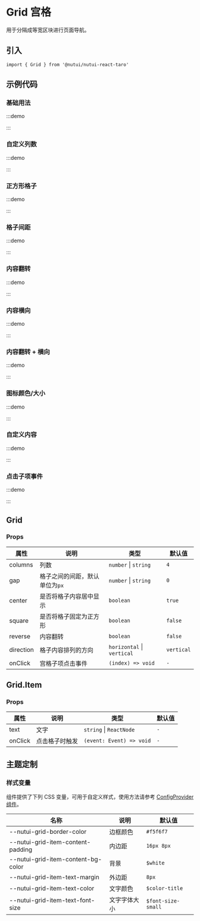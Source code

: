 # Grid 宫格


用于分隔成等宽区块进行页面导航。

## 引入

```tsx
import { Grid } from '@nutui/nutui-react-taro'
```

## 示例代码

### 基础用法

:::demo

<CodeBlock src='taro/demo1.tsx'></CodeBlock>

:::

### 自定义列数

:::demo

<CodeBlock src='taro/demo2.tsx'></CodeBlock>

:::

### 正方形格子

:::demo

<CodeBlock src='taro/demo3.tsx'></CodeBlock>

:::

### 格子间距

:::demo

<CodeBlock src='taro/demo4.tsx'></CodeBlock>

:::

### 内容翻转

:::demo

<CodeBlock src='taro/demo5.tsx'></CodeBlock>

:::

### 内容横向

:::demo

<CodeBlock src='taro/demo6.tsx'></CodeBlock>

:::

### 内容翻转 + 横向

:::demo

<CodeBlock src='taro/demo7.tsx'></CodeBlock>

:::

### 图标颜色/大小

:::demo

<CodeBlock src='taro/demo8.tsx'></CodeBlock>

:::

### 自定义内容

:::demo

<CodeBlock src='taro/demo9.tsx'></CodeBlock>

:::

### 点击子项事件

:::demo

<CodeBlock src='taro/demo10.tsx'></CodeBlock>

:::

## Grid

### Props

| 属性 | 说明 | 类型 | 默认值 |
| --- | --- | --- | --- |
| columns | 列数 | `number` \| `string` | `4` |
| gap | 格子之间的间距，默认单位为`px` | `number` \| `string` | `0` |
| center | 是否将格子内容居中显示 | `boolean` | `true` |
| square | 是否将格子固定为正方形 | `boolean` | `false` |
| reverse | 内容翻转 | `boolean` | `false` |
| direction | 格子内容排列的方向 | `horizontal` \| `vertical` | `vertical` |
| onClick | 宫格子项点击事件 | `(index) => void` | `-` |

## Grid.Item

### Props

| 属性 | 说明 | 类型 | 默认值 |
| --- | --- | --- | --- |
| text | 文字 | `string` \| `ReactNode` | `-` |
| onClick | 点击格子时触发 | `(event: Event) => void` | `-` |

## 主题定制

### 样式变量

组件提供了下列 CSS 变量，可用于自定义样式，使用方法请参考 [ConfigProvider 组件](#/zh-CN/component/configprovider)。

| 名称 | 说明 | 默认值 |
| --- | --- | --- |
| \--nutui-grid-border-color | 边框颜色 | `#f5f6f7` |
| \--nutui-grid-item-content-padding | 内边距 | `16px 8px` |
| \--nutui-grid-item-content-bg-color | 背景 | `$white` |
| \--nutui-grid-item-text-margin | 外边距 | `8px` |
| \--nutui-grid-item-text-color | 文字颜色 | `$color-title` |
| \--nutui-grid-item-text-font-size | 文字字体大小 | `$font-size-small` |
